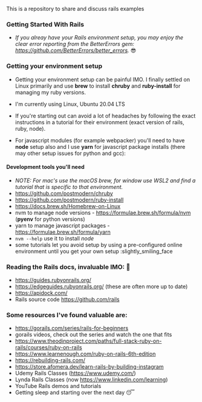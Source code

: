 This is a repository to share and discuss rails examples


### Getting Started With Rails

- _If you alreay have your Rails environment setup, you may enjoy the clear error reporting from the BetterErrors gem:
https://github.com/BetterErrors/better_errors._ :sunglasses:

### Getting your environment setup
- Getting your environment setup can be painful IMO. I finally settled on Linux primarily 
and use **brew** to install **chruby** and **ruby-install** for managing my ruby versions. 

- I'm currently using Linux, Ubuntu 20.04 LTS

- If you're starting out can avoid a lot of headaches by following the exact instructions 
in a tutorial for their environment (exact version of rails, ruby, node). 

- For javascript modules (for example webpacker) you'll need to have **node** setup also and I use **yarn** for 
javascript package installs (there may other setup issues for python and gcc):

#### Development tools you'll need 
- _NOTE: For mac's use the macOS brew, for window use WSL2 and find a tutorial that is specific to that environment._
- https://github.com/postmodern/chruby
- https://github.com/postmodern/ruby-install 
- https://docs.brew.sh/Homebrew-on-Linux 
- nvm to manage node versions  - https://formulae.brew.sh/formula/nvm  (**pyenv** for python versions)
- yarn to manage javascript packages - https://formulae.brew.sh/formula/yarn
- `nvm --help`  use it to install *node*
- some tutorials let you avoid setup by using a pre-configured online environment until you get your own setup :slightly_smiling_face

### Reading the Rails docs, invaluable IMO: :monocle_face:
- https://guides.rubyonrails.org/
- https://edgeguides.rubyonrails.org/ (these are often more up to date)
- https://apidock.com/
- Rails source code https://github.com/rails

### **Some resources I've found valuable are:**
- https://gorails.com/series/rails-for-beginners
- gorails videos, check out the series and watch the one that fits
- https://www.theodinproject.com/paths/full-stack-ruby-on-rails/courses/ruby-on-rails
- https://www.learnenough.com/ruby-on-rails-6th-edition
- https://rebuilding-rails.com/
- https://store.afomera.dev/learn-rails-by-building-instagram
- Udemy Rails Classes (https://www.udemy.com/)
- Lynda Rails Classes (now https://www.linkedin.com/learning)
- YouTube Rails demos and tutorials
- Getting sleep and starting over the next day :sleeping:
